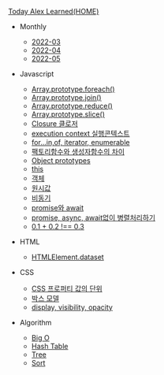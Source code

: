[Today Alex Learned(HOME)](/)
* Monthly
  * [2022-03](monthly/2022/2022-03.md)
  * [2022-04](monthly/2022/2022-04.md)
  * [2022-05](monthly/2022/2022-05.md)
* Javascript
  * [Array.prototype.foreach()](javascript/array/foreach.md)
  * [Array.prototype.join()](javascript/array/join.md)
  * [Array.prototype.reduce()](javascript/array/reduce.md)
  * [Array.prototype.slice()](javascript/array/slice.md)
  * [Closure 클로저](javascript/closure.md)
  * [execution context 실행콘텍스트](javascript/실행컨텍스트.md)
  * [for...in,of, iterator, enumerable](javascript/for-in-of.md)
  * [팩토리함수와 생성자함수의 차이](javascript/factoryandconstructor.md)
  * [Object prototypes](javascript/objectprototypes.md)
  * [this](javascript/this.md)
  * [객체](javascript/object.md)
  * [원시값](javascript/원시값.md)
  * [비동기](javascript/asynchronous1.md)
  * [promise와 await](javascript/promise-async.md)
  <!-- * [비동기2](javascript/asynchronous2.md) -->
  * [promise, async, await없이 병렬처리하기](javascript/parallel.md)
  * [0.1 + 0.2 !== 0.3](javascript/floatpoint.md)

* HTML
  * [HTMLElement.dataset](html/dataset.md)


* CSS
  * [CSS 프로퍼티 값의 단위](css/property-unit.md)
  * [박스 모델](css/box-model.md)
  * [display, visibility, opacity](css/display.md)

* Algorithm 
  * [Big O](algorithm/bigo.md)
  * [Hash Table](algorithm/hashtable.md)
  * [Tree](algorithm/tree.md)
  * [Sort](algorithm/sort.md)

<!-- * 번역
  * [Create a Next.js and MDX blog](translate/createblog.md) -->
